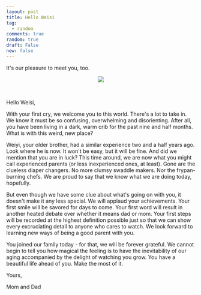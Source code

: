 ```yaml
---
layout: post
title: Hello Weisi
tag:
  - random
comments: true
random: true
draft: False
new: false
---
```


It's our pleasure to meet you, too.

<p float="left" align="middle">
  <img src="https://shawenyao.github.io/Photos/Random/wg.jpg"/>
</p>

<br>

Hello Weisi,

With your first cry, we welcome you to this world. There's a lot to take in. We know it must be so confusing, overwhelming and disorienting. After all, you have been living in a dark, warm crib for the past nine and half months. What is with this weird, new place?

Weiyi, your older brother, had a similar experience two and a half years ago. Look where he is now. It won't be easy, but it will be fine. And did we mention that you are in luck? This time around, we are now what you might call experienced parents (or less inexperienced ones, at least). Gone are the clueless diaper changers. No more clumsy swaddle makers. Nor the frypan-burning chefs. We are proud to say that we know what we are doing today, hopefully.

But even though we have some clue about what's going on with you, it doesn't make it any less special. We will applaud your achievements. Your first smile will be savored for days to come. Your first word will result in another heated debate over whether it means dad or mom. Your first steps will be recorded at the highest definition possible just so that we can show every excruciating detail to anyone who cares to watch. We look forward to learning new ways of being a good parent with you.

You joined our family today - for that, we will be forever grateful. We cannot begin to tell you how magical the feeling is to have the inevitability of our aging accompanied by the delight of watching you grow. You have a beautiful life ahead of you. Make the most of it. 

Yours,

Mom and Dad
